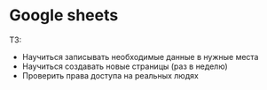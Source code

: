 <h1>Google sheets</h1>

ТЗ: 
- Научиться записывать необходимые данные в нужные места 
- Научиться создавать новые страницы (раз в неделю)
- Проверить права доступа на реальных людях 
